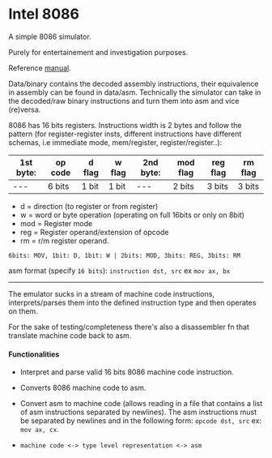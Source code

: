 # Intel 8086

A simple 8086 simulator.

Purely for entertainement and investigation purposes.

Reference [manual](https://edge.edx.org/c4x/BITSPilani/EEE231/asset/8086_family_Users_Manual_1_.pdf).

Data/binary contains the decoded assembly instructions, their equivalence
in assembly can be found in data/asm. Technically the simulator can take in the
decoded/raw binary instructions and turn them into asm and vice (re)versa.

8086 has 16 bits registers. Instructions width is 2 bytes and
follow the pattern (for register-register insts, different instructions have
different schemas, i.e immediate mode, mem/register, register/register..):

| 1st byte: | op code  | d flag   | w flag   | 2nd byte: | mod flag | reg flag | rm flag |
|--         |-------------- | -------------- |--| -------------- | -- | --  |-- |
| --- | 6 bits    | 1 bit     | 1 bit  | --- | 2 bits | 3 bits | 3 bits |

* d = direction (to register or from register)
* w = word or byte operation (operating on full 16bits or only on 8bit)
* mod = Register mode
* reg = Register operand/extension of opcode
* rm = r/m register operand.


```6bits: MOV, 1bit: D, 1bit: W | 2bits: MOD, 3bits: REG, 3bits: RM```

asm format (specify `16 bits`): ```instruction dst, src``` ex ```mov ax, bx```

---
The emulator sucks in a stream of machine code instructions, interprets/parses
them into the defined instruction type and then operates on them.

For the sake of testing/completeness there's also a disassembler fn that
translate machine code back to asm.

#### Functionalities

- Interpret and parse valid 16 bits 8086 machine code instruction.

- Converts 8086 machine code to asm.

- Convert asm to machine code (allows reading in a file that contains a list of
  asm instructions separated by newlines). The asm instructions must be
  separated by newlines and in the following form: `opcode dst, src`
  ex: `mov ax, cx`.

- `machine code <-> type level representation <-> asm`
